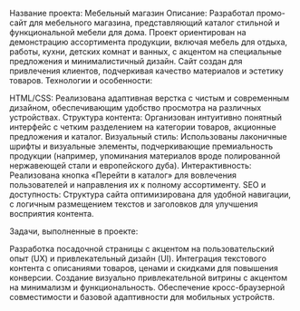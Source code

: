 Название проекта: Мебельный магазин
Описание:
Разработал промо-сайт для мебельного магазина, представляющий каталог стильной и функциональной мебели для дома. Проект ориентирован на демонстрацию ассортимента продукции, включая мебель для отдыха, работы, кухни, детских комнат и ванных, с акцентом на специальные предложения и минималистичный дизайн. Сайт создан для привлечения клиентов, подчеркивая качество материалов и эстетику товаров.
Технологии и особенности:

HTML/CSS: Реализована адаптивная верстка с чистым и современным дизайном, обеспечивающим удобство просмотра на различных устройствах.
Структура контента: Организован интуитивно понятный интерфейс с четким разделением на категории товаров, акционные предложения и каталог.
Визуальный стиль: Использованы лаконичные шрифты и визуальные элементы, подчеркивающие премиальность продукции (например, упоминания материалов вроде полированной нержавеющей стали и европейского дуба).
Интерактивность: Реализована кнопка «Перейти в каталог» для вовлечения пользователей и направления их к полному ассортименту.
SEO и доступность: Структура сайта оптимизирована для удобной навигации, с логичным размещением текстов и заголовков для улучшения восприятия контента.

Задачи, выполненные в проекте:

Разработка посадочной страницы с акцентом на пользовательский опыт (UX) и привлекательный дизайн (UI).
Интеграция текстового контента с описаниями товаров, ценами и скидками для повышения конверсии.
Создание визуально привлекательной витрины с акцентом на минимализм и функциональность.
Обеспечение кросс-браузерной совместимости и базовой адаптивности для мобильных устройств.
